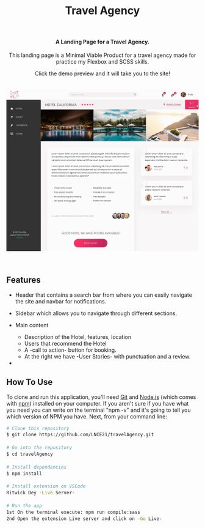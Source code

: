 <h1 align="center">Travel Agency</h1>
<br>
<h4 align="center">A Landing Page for a Travel Agency.</h4>
<p align="center">This landing page is a Minimal Viable Product for a travel agency made for practice my Flexbox and SCSS skills.</p>

<p align="center">
Click the demo preview and it will take you to the site!
<br>
<br>
<br>
<a href="https://lnce21.github.io/travelAgency/" target="_blank"> <img src="img/travelAgencyDemo.gif" alt="Travel Agency Site Demo"/></a>
</p>
<br>


## Features

- Header that contains a search bar from where you can easily navigate the site and navbar for notifications.

- Sidebar which allows you to navigate through different sections.

- Main content

  - Description of the Hotel, features, location
  - Users that recommend the Hotel
  - A -call to action- button for booking.
  - At the right we have -User Stories- with punctuation and a review.

-

<!--Sync Scrolling
  - While you type, LivePreview will automatically scroll to the current location you're editing.
- GitHub Flavored Markdown
- Syntax highlighting
- [KaTeX](https://khan.github.io/KaTeX/) Support
- Dark/Light mode
- Toolbar for basic Markdown formatting
- Supports multiple cursors
- Save the Markdown preview as PDF
- Emoji support in preview :tada:
- App will keep alive in tray for quick usage
- Full screen mode
  - Write distraction free.
- Cross platform
  - Windows, macOS and Linux ready.
    -->

## How To Use

To clone and run this application, you'll need [Git](https://git-scm.com) and [Node.js](https://nodejs.org/en/download/) (which comes with [npm](http://npmjs.com)) installed on your computer. If you aren't sure if you have what you need you can write on the terminal "npm -v" and it's going to tell you which version of NPM you have. Next, from your command line:

```bash
# Clone this repository
$ git clone https://github.com/LNCE21/travelAgency.git

# Go into the repository
$ cd travelAgency

# Install dependencies
$ npm install

# Install extension on VSCode
Ritwick Dey -Live Server-

# Run the app
1st On the terminal execute: npm run compile:sass
2nd Open the extension Live server and click on -Go Live-

```

<!--
## Emailware

Markdownify is an [emailware](https://en.wiktionary.org/wiki/emailware). Meaning, if you liked using this app or it has helped you in any way, I'd like you send me an email at <bullredeyes@gmail.com> about anything you'd want to say about this software. I'd really appreciate it!

## Credits

This software uses the following open source packages:

- [Electron](http://electron.atom.io/)
- [Node.js](https://nodejs.org/)
- [Marked - a markdown parser](https://github.com/chjj/marked)
- [showdown](http://showdownjs.github.io/showdown/)
- [CodeMirror](http://codemirror.net/)
- Emojis are taken from [here](https://github.com/arvida/emoji-cheat-sheet.com)
- [highlight.js](https://highlightjs.org/)

## Related

[markdownify-web](https://github.com/amitmerchant1990/markdownify-web) - Web version of Markdownify

## Support

<a href="https://www.buymeacoffee.com/5Zn8Xh3l9" target="_blank"><img src="https://www.buymeacoffee.com/assets/img/custom_images/purple_img.png" alt="Buy Me A Coffee" style="height: 41px !important;width: 174px !important;box-shadow: 0px 3px 2px 0px rgba(190, 190, 190, 0.5) !important;-webkit-box-shadow: 0px 3px 2px 0px rgba(190, 190, 190, 0.5) !important;" ></a>

<p>Or</p>

<a href="https://www.patreon.com/amitmerchant">
	<img src="https://c5.patreon.com/external/logo/become_a_patron_button@2x.png" width="160">
</a>

## You may also like...

- [Pomolectron](https://github.com/amitmerchant1990/pomolectron) - A pomodoro app
- [Correo](https://github.com/amitmerchant1990/correo) - A menubar/taskbar Gmail App for Windows and macOS

## License

MIT

---

> [amitmerchant.com](https://www.amitmerchant.com) &nbsp;&middot;&nbsp;
> GitHub [@amitmerchant1990](https://github.com/amitmerchant1990) &nbsp;&middot;&nbsp;
> Twitter [@amit_merchant](https://twitter.com/amit_merchant)
> -->
